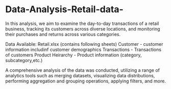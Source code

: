 # Data-Analysis-Retail-data-
In this analysis, we aim to examine the day-to-day transactions of a retail business, tracking its customers across diverse locations, and monitoring their purchases and returns across various categories.

Data Available: Retail.xlsx (contains following sheets) 
  Customer - customer information includinf customer demographics 
  Transactions - Transactions of customers 
  Product Heirarchy - Product information (category, subcategory,etc.) 

A comprehensive analysis of the data was conducted, utilizing a range of analytics tools such as merging datasets, visualizing data distributions, performing aggregation and grouping operations, applying filters, and more.
